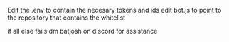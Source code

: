 Edit the .env to contain the necesary tokens and ids
edit bot.js to point to the repository that contains the whitelist

if all else fails
dm batjosh on discord for assistance
